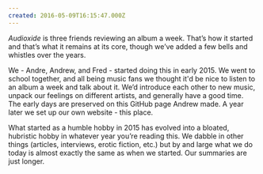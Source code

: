```yaml
---
created: 2016-05-09T16:15:47.000Z
---
```

*Audioxide* is three friends reviewing an album a week. That’s how it started and that’s what it remains at its core, though we’ve added a few bells and whistles over the years.

We - Andre, Andrew, and Fred - started doing this in early 2015. We went to school together, and all being music fans we thought it'd be nice to listen to an album a week and talk about it. We’d introduce each other to new music, unpack our feelings on different artists, and generally have a good time. The early days are preserved on this GitHub page Andrew made. A year later we set up our own website - this place.

What started as a humble hobby in 2015 has evolved into a bloated, hubristic hobby in whatever year you’re reading this. We dabble in other things (articles, interviews, erotic fiction, etc.) but by and large what we do today is almost exactly the same as when we started. Our summaries are just longer.
